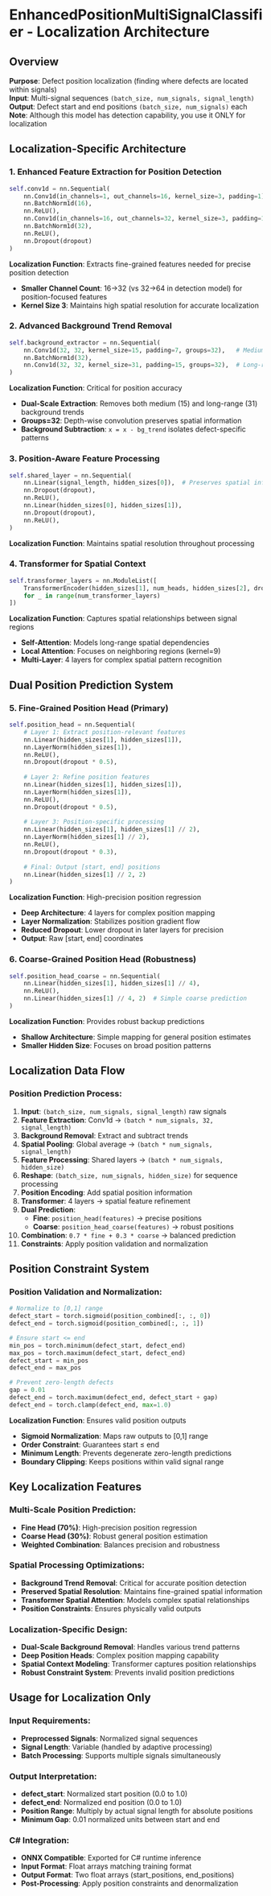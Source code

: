 # EnhancedPositionMultiSignalClassifier - Localization Architecture

## Overview
**Purpose**: Defect position localization (finding where defects are located within signals)  
**Input**: Multi-signal sequences `(batch_size, num_signals, signal_length)`  
**Output**: Defect start and end positions `(batch_size, num_signals)` each  
**Note**: Although this model has detection capability, you use it ONLY for localization

## Localization-Specific Architecture

### 1. Enhanced Feature Extraction for Position Detection
```python
self.conv1d = nn.Sequential(
    nn.Conv1d(in_channels=1, out_channels=16, kernel_size=3, padding=1),
    nn.BatchNorm1d(16),
    nn.ReLU(),
    nn.Conv1d(in_channels=16, out_channels=32, kernel_size=3, padding=1),
    nn.BatchNorm1d(32),
    nn.ReLU(),
    nn.Dropout(dropout)
)
```
**Localization Function**: Extracts fine-grained features needed for precise position detection
- **Smaller Channel Count**: 16→32 (vs 32→64 in detection model) for position-focused features
- **Kernel Size 3**: Maintains high spatial resolution for accurate localization

### 2. Advanced Background Trend Removal
```python
self.background_extractor = nn.Sequential(
    nn.Conv1d(32, 32, kernel_size=15, padding=7, groups=32),   # Medium-range trends
    nn.BatchNorm1d(32),
    nn.Conv1d(32, 32, kernel_size=31, padding=15, groups=32),  # Long-range trends
)
```
**Localization Function**: Critical for position accuracy
- **Dual-Scale Extraction**: Removes both medium (15) and long-range (31) background trends
- **Groups=32**: Depth-wise convolution preserves spatial information
- **Background Subtraction**: `x = x - bg_trend` isolates defect-specific patterns

### 3. Position-Aware Feature Processing
```python
self.shared_layer = nn.Sequential(
    nn.Linear(signal_length, hidden_sizes[0]),  # Preserves spatial information
    nn.Dropout(dropout),
    nn.ReLU(),
    nn.Linear(hidden_sizes[0], hidden_sizes[1]),
    nn.Dropout(dropout),
    nn.ReLU(),
)
```
**Localization Function**: Maintains spatial resolution throughout processing

### 4. Transformer for Spatial Context
```python
self.transformer_layers = nn.ModuleList([
    TransformerEncoder(hidden_sizes[1], num_heads, hidden_sizes[2], dropout)
    for _ in range(num_transformer_layers)
])
```
**Localization Function**: Captures spatial relationships between signal regions
- **Self-Attention**: Models long-range spatial dependencies
- **Local Attention**: Focuses on neighboring regions (kernel=9)
- **Multi-Layer**: 4 layers for complex spatial pattern recognition

## Dual Position Prediction System

### 5. Fine-Grained Position Head (Primary)
```python
self.position_head = nn.Sequential(
    # Layer 1: Extract position-relevant features
    nn.Linear(hidden_sizes[1], hidden_sizes[1]),
    nn.LayerNorm(hidden_sizes[1]),
    nn.ReLU(),
    nn.Dropout(dropout * 0.5),
    
    # Layer 2: Refine position features  
    nn.Linear(hidden_sizes[1], hidden_sizes[1]),
    nn.LayerNorm(hidden_sizes[1]),
    nn.ReLU(),
    nn.Dropout(dropout * 0.5),
    
    # Layer 3: Position-specific processing
    nn.Linear(hidden_sizes[1], hidden_sizes[1] // 2),
    nn.LayerNorm(hidden_sizes[1] // 2),
    nn.ReLU(),
    nn.Dropout(dropout * 0.3),
    
    # Final: Output [start, end] positions
    nn.Linear(hidden_sizes[1] // 2, 2)
)
```
**Localization Function**: High-precision position regression
- **Deep Architecture**: 4 layers for complex position mapping
- **Layer Normalization**: Stabilizes position gradient flow
- **Reduced Dropout**: Lower dropout in later layers for precision
- **Output**: Raw [start, end] coordinates

### 6. Coarse-Grained Position Head (Robustness)
```python
self.position_head_coarse = nn.Sequential(
    nn.Linear(hidden_sizes[1], hidden_sizes[1] // 4),
    nn.ReLU(),
    nn.Linear(hidden_sizes[1] // 4, 2)  # Simple coarse prediction
)
```
**Localization Function**: Provides robust backup predictions
- **Shallow Architecture**: Simple mapping for general position estimates
- **Smaller Hidden Size**: Focuses on broad position patterns

## Localization Data Flow

### Position Prediction Process:
1. **Input**: `(batch_size, num_signals, signal_length)` raw signals
2. **Feature Extraction**: Conv1d → `(batch * num_signals, 32, signal_length)`
3. **Background Removal**: Extract and subtract trends
4. **Spatial Pooling**: Global average → `(batch * num_signals, signal_length)`
5. **Feature Processing**: Shared layers → `(batch * num_signals, hidden_size)`
6. **Reshape**: `(batch_size, num_signals, hidden_size)` for sequence processing
7. **Position Encoding**: Add spatial position information
8. **Transformer**: 4 layers → spatial feature refinement
9. **Dual Prediction**:
   - **Fine**: `position_head(features)` → precise positions
   - **Coarse**: `position_head_coarse(features)` → robust positions
10. **Combination**: `0.7 * fine + 0.3 * coarse` → balanced prediction
11. **Constraints**: Apply position validation and normalization

## Position Constraint System

### Position Validation and Normalization:
```python
# Normalize to [0,1] range
defect_start = torch.sigmoid(position_combined[:, :, 0])
defect_end = torch.sigmoid(position_combined[:, :, 1])

# Ensure start <= end
min_pos = torch.minimum(defect_start, defect_end)
max_pos = torch.maximum(defect_start, defect_end)
defect_start = min_pos
defect_end = max_pos

# Prevent zero-length defects
gap = 0.01
defect_end = torch.maximum(defect_end, defect_start + gap)
defect_end = torch.clamp(defect_end, max=1.0)
```

**Localization Function**: Ensures valid position outputs
- **Sigmoid Normalization**: Maps raw outputs to [0,1] range
- **Order Constraint**: Guarantees start ≤ end
- **Minimum Length**: Prevents degenerate zero-length predictions
- **Boundary Clipping**: Keeps positions within valid signal range

## Key Localization Features

### Multi-Scale Position Prediction:
- **Fine Head (70%)**: High-precision position regression
- **Coarse Head (30%)**: Robust general position estimation
- **Weighted Combination**: Balances precision and robustness

### Spatial Processing Optimizations:
- **Background Trend Removal**: Critical for accurate position detection
- **Preserved Spatial Resolution**: Maintains fine-grained spatial information
- **Transformer Spatial Attention**: Models complex spatial relationships
- **Position Constraints**: Ensures physically valid outputs

### Localization-Specific Design:
- **Dual-Scale Background Removal**: Handles various trend patterns
- **Deep Position Heads**: Complex position mapping capability
- **Spatial Context Modeling**: Transformer captures position relationships
- **Robust Constraint System**: Prevents invalid position predictions

## Usage for Localization Only

### Input Requirements:
- **Preprocessed Signals**: Normalized signal sequences
- **Signal Length**: Variable (handled by adaptive processing)
- **Batch Processing**: Supports multiple signals simultaneously

### Output Interpretation:
- **defect_start**: Normalized start position (0.0 to 1.0)
- **defect_end**: Normalized end position (0.0 to 1.0)
- **Position Range**: Multiply by actual signal length for absolute positions
- **Minimum Gap**: 0.01 normalized units between start and end

### C# Integration:
- **ONNX Compatible**: Exported for C# runtime inference
- **Input Format**: Float arrays matching training format
- **Output Format**: Two float arrays (start_positions, end_positions)
- **Post-Processing**: Apply position constraints and denormalization
